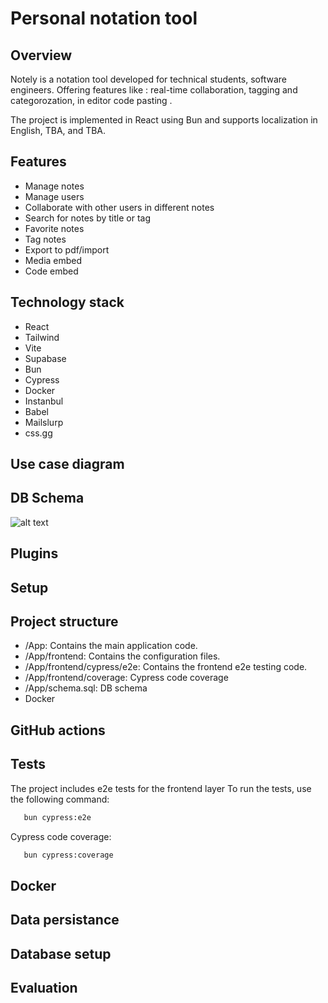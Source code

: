 # Personal notation tool

## Overview
Notely is a notation tool developed for technical students, software engineers. Offering features like : real-time collaboration, tagging and categorozation, in editor code pasting .

The project is implemented in React using Bun and supports localization in English, TBA, and TBA.
## Features
- Manage notes
- Manage users
- Collaborate with other users in different notes
- Search for notes by title or tag
- Favorite notes
- Tag notes 
- Export to pdf/import
- Media embed
- Code embed

## Technology stack
- React
- Tailwind
- Vite
- Supabase
- Bun
- Cypress
- Docker
- Instanbul
- Babel
- Mailslurp
- css.gg

## Use case diagram

## DB Schema
![alt text](image.png)
## Plugins

## Setup

## Project structure
- /App: Contains the main application code.
- /App/frontend: Contains the configuration files.
- /App/frontend/cypress/e2e: Contains the frontend e2e testing code.
- /App/frontend/coverage: Cypress code coverage
- /App/schema.sql: DB schema
- Docker

## GitHub actions

## Tests
The project includes e2e tests for the frontend layer To run the tests, use the following command:
   ```sh
      bun cypress:e2e
```
Cypress code coverage:
   ```sh
      bun cypress:coverage
```
## Docker

## Data persistance

## Database setup

## Evaluation

